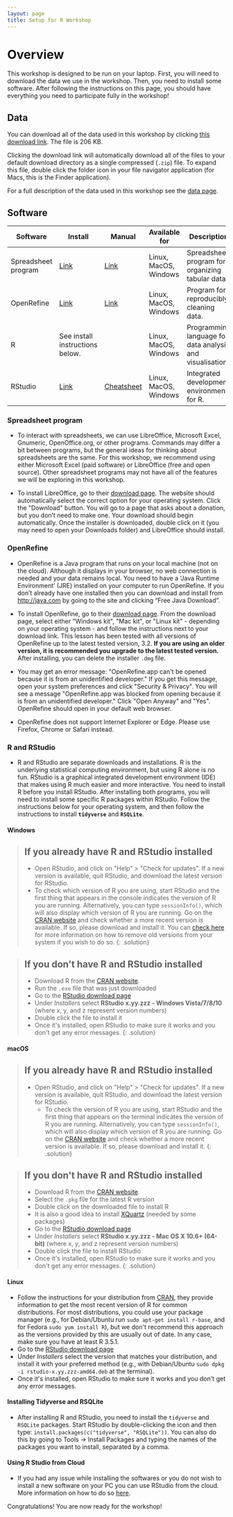 ```yaml
---
layout: page
title: Setup for R Workshop
---
```


# Overview

This workshop is designed to be run on your laptop. First, you will need to download the data we use in the workshop. Then, you need to 
install some software. After following the instructions on this page, you should have everything you need to participate fully in the 
workshop!


## Data

You can download all of the data used in this workshop by clicking
[this download link](https://ndownloader.figshare.com/articles/6262019/versions/4). The file is 206 KB.

Clicking the download link will automatically download all of the files to your default download directory as a single compressed
(`.zip`) file. To expand this file, double click the folder icon in your file navigator application (for Macs, this is the Finder
application). 

For a full description of the data used in this workshop see the [data page](https://datacarpentry.org/socialsci-workshop/data/).


## Software

| Software | Install | Manual | Available for | Description |
| -------- | ------------ | ------ | ------------- | ----------- |
| Spreadsheet program | [Link](https://www.libreoffice.org/download/download/) | [Link](https://documentation.libreoffice.org/en/english-documentation/) | Linux, MacOS, Windows | Spreadsheet program for organizing tabular data. |
| OpenRefine |[Link](http://openrefine.org/download.html) | [Link](http://openrefine.org/documentation.html) | Linux, MacOS, Windows | Program for reproducibly cleaning data. |  
| R | See install instructions below. | | Linux, MacOS, Windows | Programming language for data analysis and visualisation. |
| RStudio | [Link](https://www.rstudio.com/products/rstudio/download/#download) | [Cheatsheet](https://github.com/rstudio/cheatsheets/raw/master/rstudio-ide.pdf) | Linux, MacOS, Windows| Integrated development environment for R. |

### Spreadsheet program

* To interact with spreadsheets, we can use LibreOffice, Microsoft Excel, Gnumeric, OpenOffice.org, or other programs. 
Commands may differ a bit between programs, but the general ideas for thinking about spreadsheets are the same. For this workshop, 
we recommend using either Microsoft Excel (paid software) or LibreOffice (free and open source). Other spreadsheet programs may
not have all of the features we will be exploring in this workshop.

* To install LibreOffice, go to their [download page](https://www.libreoffice.org/download/download/). The website should
automatically select the correct option for your operating system. Click the "Download" button. You will go to a page that asks about a
donation, but you don’t need to make one. Your download should begin automatically. Once the installer is downloaded, double click on it (you may need to open your Downloads folder) and LibreOffice should install.

### OpenRefine

* OpenRefine is a Java program that runs on your local machine (not on the cloud). Although it displays in your browser, no web 
connection is needed and your data remains local. You need to have a ‘Java Runtime Environment’ (JRE) installed on your computer to run 
OpenRefine. If you don’t already have one installed then you can download and install from http://java.com by going to the site and 
clicking “Free Java Download”.

* To install OpenRefine, go to their [download page](http://openrefine.org/download.html). From the download page, select either "Windows 
kit", "Mac kit", or "Linux kit" - depending on your operating system - and follow the instructions next to your download link. This 
lesson has been tested with all versions of OpenRefine up to the latest tested version, 3.2. **If you are using an older version, it is 
recommended you upgrade to the latest tested version.** After installing, you can delete the installer `.dmg` file. 

* You may get an error message: "OpenRefine.app can't be opened because it is from an unidentified developer." If you get this message, 
open your system preferences and click "Security & Privacy". You will see a message "OpenRefine.app was blocked from opening because it
is from an unidentified developer." Click "Open Anyway" and "Yes". OpenRefine should open in your default web browser. 

* OpenRefine does not support Internet Explorer or Edge. Please use Firefox, Chrome or Safari instead.


### R and RStudio

* R and RStudio are separate downloads and installations. R is the
underlying statistical computing environment, but using R alone is no
fun. RStudio is a graphical integrated development environment (IDE) that makes
using R much easier and more interactive. You need to install R before you
install RStudio. After installing both programs, you will need to install 
some specific R packages within RStudio. Follow the instructions below for
your operating system, and then follow the instructions to install
**`tidyverse`** and **`RSQLite`**.

#### Windows

> ## If you already have R and RStudio installed
>
> * Open RStudio, and click on "Help" > "Check for updates". If a new version is
> available, quit RStudio, and download the latest version for RStudio.
> * To check which version of R you are using, start RStudio and the first thing
>  that appears in the console indicates the version of R you are
>  running. Alternatively, you can type `sessionInfo()`, which will also display
>  which version of R you are running. Go on
>  the [CRAN website](https://cran.r-project.org/bin/windows/base/) and check
> whether a more recent version is available. If so, please download and install
> it. You can [check here](https://cran.r-project.org/bin/windows/base/rw-FAQ.html#How-do-I-UNinstall-R_003f) for
> more information on how to remove old versions from your system if you wish to do so.
{: .solution}

> ## If you don't have R and RStudio installed
>
> * Download R from
>  the [CRAN website](https://cran.r-project.org/bin/windows/base/release.htm).
> * Run the `.exe` file that was just downloaded
> * Go to the [RStudio download page](https://www.rstudio.com/products/rstudio/download/#download)
> * Under *Installers* select **RStudio x.yy.zzz - Windows Vista/7/8/10** (where x, y, and z represent version numbers)
> * Double click the file to install it
> * Once it's installed, open RStudio to make sure it works and you don't get any
> error messages.
{: .solution}


#### macOS

> ## If you already have R and RStudio installed
>
> * Open RStudio, and click on "Help" > "Check for updates". If a new version is
>	available, quit RStudio, and download the latest version for RStudio.
>	* To check the version of R you are using, start RStudio and the first thing
>	  that appears on the terminal indicates the version of R you are running. Alternatively, you can type `sessionInfo()`, which will 
>	also display which version of R you are running. Go on
>	  the [CRAN website](https://cran.r-project.org/bin/macosx/) and check
>	  whether a more recent version is available. If so, please download and install
>	  it.
{: .solution}

> ## If you don't have R and RStudio installed
>
> * Download R from
>   the [CRAN website](https://cran.r-project.org/bin/macosx/).
> * Select the `.pkg` file for the latest R version
> * Double click on the downloaded file to install R
> * It is also a good idea to install [XQuartz](https://www.xquartz.org/) (needed
>   by some packages)
> * Go to the [RStudio download page](https://www.rstudio.com/products/rstudio/download/#download)
> * Under *Installers* select **RStudio x.yy.zzz - Mac OS X 10.6+ (64-bit)**
>   (where x, y, and z represent version numbers)
> * Double click the file to install RStudio
> * Once it's installed, open RStudio to make sure it works and you don't get any
>   error messages.
{: .solution}

#### Linux

* Follow the instructions for your distribution
 from [CRAN](https://cloud.r-project.org/bin/linux), they provide information
 to get the most recent version of R for common distributions. For most
 distributions, you could use your package manager (e.g., for Debian/Ubuntu run
 `sudo apt-get install r-base`, and for Fedora `sudo yum install R`), but we
 don't recommend this approach as the versions provided by this are
 usually out of date. In any case, make sure you have at least R 3.5.1.
* Go to the [RStudio download
  page](https://www.rstudio.com/products/rstudio/download/#download)
* Under *Installers* select the version that matches your distribution, and
   install it with your preferred method (e.g., with Debian/Ubuntu `sudo dpkg -i
   rstudio-x.yy.zzz-amd64.deb` at the terminal).
* Once it's installed, open RStudio to make sure it works and you don't get any
   error messages.

#### Installing Tidyverse and RSQLite
* After installing R and RStudio, you need to install the `tidyverse` and
`RSQLite` packages. Start RStudio by double-clicking the icon and then type:
  `install.packages(c("tidyverse", "RSQLite"))`. You can also do this by going to Tools -> Install Packages and
  typing the names of the packages you want to install, separated by a comma.
  
#### Using R Studio from Cloud 
* If you had any issue while installing the softwares or you do not wish to install a new software on your PC you can use RStudio from the cloud. More information on how to do so <a href = "https://rstudio.cloud/"> here</a>.


Congratulations! You are now ready for the workshop!
